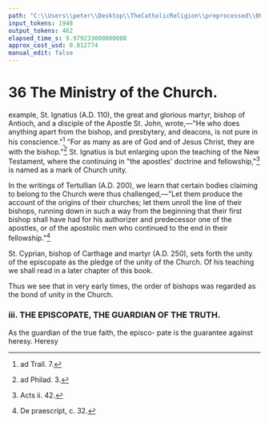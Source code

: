 ```yaml
---
path: "C:\\Users\\peter\\Desktop\\TheCatholicReligion\\preprocessed\\00056.jpg"
input_tokens: 1948
output_tokens: 462
elapsed_time_s: 9.979233000000008
approx_cost_usd: 0.012774
manual_edit: false
---
```

# 36 The Ministry of the Church.

example, St. Ignatius (A.D. 110), the great and
glorious martyr, bishop of Antioch, and a disciple
of the Apostle St. John, wrote,—"He who does
anything apart from the bishop, and presbytery,
and deacons, is not pure in his conscience."[^1]
"For as many as are of God and of Jesus
Christ, they are with the bishop."[^2] St. Ignatius
is but enlarging upon the teaching of the New
Testament, where the continuing in "the
apostles' doctrine and fellowship,"[^3] is named as
a mark of Church unity.

In the writings of Tertullian (A.D. 200), we
learn that certain bodies claiming to belong to
the Church were thus challenged,—"Let them
produce the account of the origins of their
churches; let them unroll the line of their
bishops, running down in such a way from the
beginning that their first bishop shall have had
for his authorizer and predecessor one of the
apostles, or of the apostolic men who continued
to the end in their fellowship."[^4]

St. Cyprian, bishop of Carthage and martyr
(A.D. 250), sets forth the unity of the episcopate
as the pledge of the unity of the Church. Of
his teaching we shall read in a later chapter of
this book.

Thus we see that in very early times, the
order of bishops was regarded as the bond of
unity in the Church.

### iii. THE EPISCOPATE, THE GUARDIAN OF THE TRUTH.

As the guardian of the true faith, the episco-
pate is the guarantee against heresy. Heresy

[^1]: ad Trall. 7.
[^2]: ad Philad. 3.
[^3]: Acts ii. 42.
[^4]: De praescript, c. 32.
